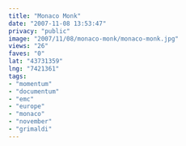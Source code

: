 ```yaml
---
title: "Monaco Monk"
date: "2007-11-08 13:53:47"
privacy: "public"
image: "2007/11/08/monaco-monk/monaco-monk.jpg"
views: "26"
faves: "0"
lat: "43731359"
lng: "7421361"
tags:
- "momentum"
- "documentum"
- "emc"
- "europe"
- "monaco"
- "november"
- "grimaldi"
---
```

<a href="http://www.phillprice.com/2007/11/15/photo-thursday-22" rel="nofollow"></a>
